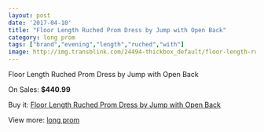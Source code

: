 ```yaml
---
layout: post
date: '2017-04-10'
title: "Floor Length Ruched Prom Dress by Jump with Open Back"
category: long prom
tags: ["brand","evening","length","ruched","with"]
image: http://img.transblink.com/24494-thickbox_default/floor-length-ruched-prom-dress-by-jump-with-open-back.jpg
---
```

Floor Length Ruched Prom Dress by Jump with Open Back

On Sales: **$440.99**
<a href="https://www.transblink.com/en/long-prom/7740-floor-length-ruched-prom-dress-by-jump-with-open-back.html"><amp-img layout="responsive" width="600" height="600" src="//img.transblink.com/24494-thickbox_default/floor-length-ruched-prom-dress-by-jump-with-open-back.jpg" alt="Floor Length Ruched Prom Dress by Jump with Open Back 0" /></a>
<a href="https://www.transblink.com/en/long-prom/7740-floor-length-ruched-prom-dress-by-jump-with-open-back.html"><amp-img layout="responsive" width="600" height="600" src="//img.transblink.com/24497-thickbox_default/floor-length-ruched-prom-dress-by-jump-with-open-back.jpg" alt="Floor Length Ruched Prom Dress by Jump with Open Back 1" /></a>
<a href="https://www.transblink.com/en/long-prom/7740-floor-length-ruched-prom-dress-by-jump-with-open-back.html"><amp-img layout="responsive" width="600" height="600" src="//img.transblink.com/24496-thickbox_default/floor-length-ruched-prom-dress-by-jump-with-open-back.jpg" alt="Floor Length Ruched Prom Dress by Jump with Open Back 2" /></a>
<a href="https://www.transblink.com/en/long-prom/7740-floor-length-ruched-prom-dress-by-jump-with-open-back.html"><amp-img layout="responsive" width="600" height="600" src="//img.transblink.com/24495-thickbox_default/floor-length-ruched-prom-dress-by-jump-with-open-back.jpg" alt="Floor Length Ruched Prom Dress by Jump with Open Back 3" /></a>

Buy it: [Floor Length Ruched Prom Dress by Jump with Open Back](https://www.transblink.com/en/long-prom/7740-floor-length-ruched-prom-dress-by-jump-with-open-back.html "Floor Length Ruched Prom Dress by Jump with Open Back")

View more: [long prom](https://www.transblink.com/en/58-long-prom "long prom")